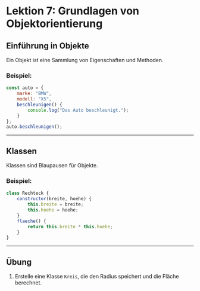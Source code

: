 
# Lektion 7: Grundlagen von Objektorientierung

## Einführung in Objekte

Ein Objekt ist eine Sammlung von Eigenschaften und Methoden.

### Beispiel:
```javascript
const auto = {
    marke: "BMW",
    modell: "X5",
    beschleunigen() {
        console.log("Das Auto beschleunigt.");
    }
};
auto.beschleunigen();
```

---

## Klassen

Klassen sind Blaupausen für Objekte.

### Beispiel:
```javascript
class Rechteck {
    constructor(breite, hoehe) {
        this.breite = breite;
        this.hoehe = hoehe;
    }
    flaeche() {
        return this.breite * this.hoehe;
    }
}
```

---

## Übung

1. Erstelle eine Klasse `Kreis`, die den Radius speichert und die Fläche berechnet.
